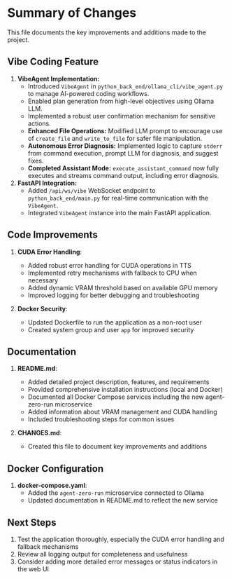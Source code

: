 # Summary of Changes

This file documents the key improvements and additions made to the project.

## Vibe Coding Feature

1.  **VibeAgent Implementation:**
    -   Introduced `VibeAgent` in `python_back_end/ollama_cli/vibe_agent.py` to manage AI-powered coding workflows.
    -   Enabled plan generation from high-level objectives using Ollama LLM.
    -   Implemented a robust user confirmation mechanism for sensitive actions.
    -   **Enhanced File Operations:** Modified LLM prompt to encourage use of `create_file` and `write_to_file` for safer file manipulation.
    -   **Autonomous Error Diagnosis:** Implemented logic to capture `stderr` from command execution, prompt LLM for diagnosis, and suggest fixes.
    -   **Completed Assistant Mode:** `execute_assistant_command` now fully executes and streams command output, including error diagnosis.
2.  **FastAPI Integration:**
    -   Added `/api/ws/vibe` WebSocket endpoint to `python_back_end/main.py` for real-time communication with the `VibeAgent`.
    -   Integrated `VibeAgent` instance into the main FastAPI application.

## Code Improvements

1. **CUDA Error Handling**:
   - Added robust error handling for CUDA operations in TTS
   - Implemented retry mechanisms with fallback to CPU when necessary
   - Added dynamic VRAM threshold based on available GPU memory
   - Improved logging for better debugging and troubleshooting

2. **Docker Security**:
   - Updated Dockerfile to run the application as a non-root user
   - Created system group and user `app` for improved security

## Documentation

1. **README.md**:
   - Added detailed project description, features, and requirements
   - Provided comprehensive installation instructions (local and Docker)
   - Documented all Docker Compose services including the new agent-zero-run microservice
   - Added information about VRAM management and CUDA handling
   - Included troubleshooting steps for common issues

2. **CHANGES.md**:
   - Created this file to document key improvements and additions

## Docker Configuration

1. **docker-compose.yaml**:
   - Added the `agent-zero-run` microservice connected to Ollama
   - Updated documentation in README.md to reflect the new service

## Next Steps

1. Test the application thoroughly, especially the CUDA error handling and fallback mechanisms
2. Review all logging output for completeness and usefulness
3. Consider adding more detailed error messages or status indicators in the web UI
